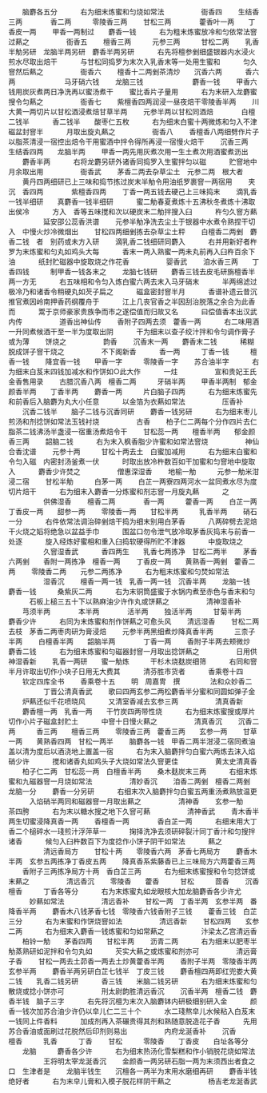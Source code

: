 <!-- { "loadSidebar": true } -->
　　脑麝各五分
　　　右为细末炼蜜和匀烧如常法
　　　　　衙香四
　　生结香三两　　　　香二两　　　零陵香三两
　　甘松三两　　　　藿香叶一两　　丁香皮一两
　　甲香一两制过　　麝香一钱
　　　右为粗末炼蜜放冷和匀依常法窨过爇之
　　　　　衙香五
　　檀香三两　　　元参三两　　　甘松二两
　　乳香半觔另研　龙脑半两另研　麝香半两另研
　　　右先将檀参剉细盛银器内水浸火煎水尽取出焙干
　　　与甘松同捣罗为末次入乳香末等一处用生蜜和
　　　匀久窨然后爇之
　　　　　衙香六
　　檀香十二两剉茶清炒　　沉香六两
　　　香六两　　　　　　　马牙硝六钱
　　龙脑三钱　　　　　　　麝香一钱
　　甲香六钱用炭灰煮两日净洗再以蜜汤煮干
　　蜜比香片子量用
　　　右为末研入龙麝蜜搜令匀爇之
　　　　　衙香七
　　紫檀香四两润浸一昼夜焙干零陵香半两
　　川大黄一两切片以甘松酒浸煮焙甘草半两
　　元参半两以甘松同酒焙　　　　白檀二钱半
　　　香二钱半　　酸枣仁五枚
　　　右为细末白蜜十两微炼和匀入不津磁盆封窨半
　　　月取出旋丸爇之
　　　　　衙香八
　　香檀香八两细劈作片子以脂茶清浸一宿控出焙令干用蜜酒中拌令得所再浸一宿慢火焙干
　　沉香三两　　　生结香四两　　龙脑半两
　　甲香一两先用灰煮次用一生土煮次用酒蜜煮沥出
　　麝香半两
　　　右将龙麝另研外诸香同捣罗入生蜜拌匀以磁　
　　贮窨地中月余取出用
　　　　　衙香武
　　茅香二两去杂草尘土　元参二两　根大者
　　黄丹四两细研已上三味和捣节拣过炭末半觔令用油纸罗裹窨一两宿用
　　夹沉　香四两　　　　紫檀香四两
　　丁香一两五钱去硬己上三味捣末
　　滴乳香一钱半细研　　真麝香一钱半细研
　　　蜜二觔春夏煮炼十五沸秋冬煮炼十沸取出侯冷
　　　方入　香等五味搅和次以硬炭末二觔拌搜入臼
　　　杵匀久窨方爇
　　　　　延安邵公蕊香洪谱
　　元参半觔净洗去尘土于银器中水煮令熟捏干切入　中慢火炒冷微烟出
　　甘松四两细剉拣去杂草尘土秤
　　白檀香二两剉　麝香二钱　者　别药或未方入研
　　滴乳香二钱细研同麝入
　　　右并用新好者杵罗为末炼蜜和匀丸如鸡头大每
　　　香末一两入熟蜜一两未丸前再入臼杵百余下油
　　　纸封贮磁器中旋取烧之作花香
　　　　　婴香武
　　洎水香三两　　丁香四钱　　　制甲香一钱各末之
　　龙脑七钱研　　麝香三钱去皮毛研旃檀香半两一方无
　　　右五味相和令匀入炼白蜜六两去末入马牙硝末
　　　半两绵滤过极冷乃和诸香令稍硬丸如芡子扁之
　　　磁盒密封窨半月
　　　香谱补遗云昔沉推官煮因岭南押香药纲覆舟于
　　　江上几丧官香之半因刮治脱落之余合为此香而
　　　鬻于京师豪家贵族争而市之遂偿值而归故又名
　　　曰偿值香本出汉武内传
　　　　　道香出神仙传
　　香附子四两去须　藿香一两
　　　右二味用酒一升同煮候酒干至一半为度取出阴
　　　干为细末以查子绞汁拌和令匀调作膏子或为薄
　　饼烧之
　　　　　韵香
　　沉香末一两　　麝香末二钱
　　　稀糊脱成饼子窨干烧之
　　　　　不下阁新香
　　　香一两　　　丁香一钱　　　檀香一钱
　　降宜香一钱　　甲香一字　　　零陵香一字
　　苏合油半字
　　　右为细末白芨末四钱加减水和作饼如○此大作
　　　一炷
　　　　　宣和贵妃王氏金香售用录
　　古腊沉香八两　檀香二两　　　牙硝半两
　　甲香半两制　郁金颜香半两　　丁香半两
　　麝香一两　　　片白脑子四两
　　　右为细末炼蜜先和前香后入脑麝为丸大小任意
　　　以金箔为衣爇如常法
　　　　　压香补
　　沉香二钱半　　脑子二钱与沉香同研
　　麝香一钱另研
　　　右为细末枣儿煎汤和剂捻饼如常法玉钱衬烧
　　　　　古香
　　柏子仁二两每个分作四片去仁脂茶二钱沸汤半盏浸一宿重汤煮焙令干
　　甘松蕊一两　　檀香半两　　郁金颜香三两
　　韶脑二钱
　　　右为末入枫香脂少许蜜和如常法窨烧
　　　　　神仙合香沈谱
　　元参十两　　　甘松十两去土　白蜜加减用
　　　右为细末白蜜和令匀入磁　内密封汤釜煮一伏
　　　时取出放冷杵数百如干加蜜和匀窨地中旋取入
　　　麝香少许焚之
　　　　　僧惠深湿香
　　地榆一觔　　　元参一觔米泔浸二宿
　　甘松半觔　　　白茅一两
　　白芷一两寮四两河水一盆同煮水尽为度切片焙干
　　　右为细末入麝香一分炼蜜和剂志窨一月旋丸爇
　　　之
　　　　　供佛湿香
　　檀香二两　　　　香一两　　　藿香一两
　　白芷一两　　　丁香皮一两　　甜参一两
　　零陵香一两　　甘松半两　　　乳香半两
　　硝石一分
　　　右件依常法调治碎剉焙干捣为细末别用白茅香
　　　八两碎劈去泥焙干火烧之嫍将绝急以盆益手巾
　　　围盆口勿令泄气放冷取茅香灰捣末与前香一处逐
　　　旋入经炼好蜜相和重入臼捣软硬得所贮不津器
　　　中旋取烧之
　　　　　久窨湿香武
　　　香四两生　　乳香七两拣净　甘松二两半
　　茅香六两剉　　香附一两拣净　檀香一两
　　丁香皮一两　　黄熟香一两剉　藿香二两
　　零陵香二两　　元参二两拣净
　　　右为粗末炼蜜和匀焚如常法
　　　　　湿香沉
　　檀香一两一钱　乳香一两一钱　沉香半两
　　龙脑一钱　　　麝香一钱　　　桑紫灰二两
　　　右为末铜筒盛蜜于水锅内煮至赤色与香末和匀
　　　石板上槌三五十下以熟麻油少许作丸或饼爇之
　　　　　清神湿香补
　　芎须半两　　　　本半两　　　　活半两
　　独活半两　　　甘菊半两　　　麝香少许
　　　右同为末炼蜜和剂作饼爇之可愈头风
　　清远湿香
　　甘松二两去枝　茅香二两枣肉研为膏浸焙
　　元参半两黑细煮炒降真香半两　　　三柰子半两
　　白檀香半两　　韶脑半两　　　　丁香一两
　　香附子半两去颊微炒　　　　　　麝香二钱
　　　右为细末炼蜜和匀磁器封窨一月取出捻饼爇之
　　　　　日用供神湿香新
　　乳香一两研　　蜜一觔炼　　　干杉木烧麸炭细筛
　　　右同和窨半月许取出切作小块子日用无大费其
　　　清芬胜市货者
　　　香乘卷十四
　　钦定四库全书
　　香乘卷十五
　　明　周嘉冑　撰
　　　　法和众妙香二
　　　　　丁晋公清真香武
　　歌曰四两玄参二两松麝香半分蜜和同圆如弹子金
　　炉爇还似千花喷晓风
　　　又清室香减去玄参三两
　　　　　清真香新
　　麝香檀一两　乳香一两　　干竹炭四两带性烧
　　　右为细末炼蜜搜或厚片切作小片子磁盒封贮土
　　　中窨十日慢火爇之
　　　　　清真香沉
　　沉香二两　　　香三两　　檀香三两
　　零陵香三两　藿香三两　　玄参一两
　　甘草一两　　黄熟香四两　甘松一两半
　　脑麝各一钱　甲香二两半泔浸二宿同煮油盖以清为度后以酒浇地上置盖一宿
　　　右为末入脑麝拌匀白蜜六两炼去沫入焰硝少许
　　　搅和诸香丸如鸡头子大烧如常法久窨更佳
　　　　　黄太史清真香
　　柏子仁二两　甘松蕊一两　白檀香半两
　　桑木麸炭末三两
　　　右细末炼蜜和九磁器窨一月烧如常法
　　　　　清妙香沉
　　洎香二两剉　檀香二两剉　龙脑一分
　　麝香一分另研
　　　右细末次入脑麝拌匀白蜜五两重汤煮熟放温更
　　　入焰硝半两同和磁器窨一月取出爇之
　　　　　清神香
　　玄参一觔　　　茶四胯
　　　右为末以糖水搜之地下久窨可爇
　　　　　清神香武
　　青木香半两生切蜜浸降真香一两
　　香檀香一两　　　　香白芷一两
　　　右细末用大丁香二个槌碎水一琖煎汁浮萍草一
　　　掬择洗净去须研碎裂汁同丁香汁和匀搜拌诸香
　　　候匀入臼杵数百下为度捻作小饼子阴干如常法
　　　爇之
　　　　　清远香局方
　　甘松十两　　零陵香六两　茅香七两局方
　　麝香木半两　玄参五两拣净丁香皮五两
　　降真香系紫藤香已上三味局方六两藿香三两
　　香附子三两拣净局方十两　香白芷三两
　　　右为细末练蜜搜和令匀捻饼或末爇之
　　　　　清远香沉
　　零陵香　　藿香　　　甘松　　　茴香
　　沉香　　　檀香　　　丁香各等分
　　　右为末炼蜜丸如龙眼核大加龙脑麝香各少许尤
　　　妙爇如常法
　　　　　清远香补
　　甘松一两　丁香半两　玄参半两　番降香半两
　　麝香木八钱茅香七钱　零陵香六钱香附子三钱
　　藿香三钱　白芷三分
　　　右为末蜜和作饼烧窨如法
　　　　　清远香新
　　甘松四两　　玄参二两
　　　右为细末入麝香一钱炼蜜和匀如常爇之
　　　　　汴梁太乙宫清远香
　　柏铃一觔　　茅香四两　　甘松半两
　　沥青二两
　　　右为细末以肥枣半觔蒸熟研如泥拌和令匀丸如
　　　芡实大爇之或炼蜜和剂亦可
　　　　　清远膏子香
　　甘松一两去土茆香一两去土炒黄藿香半两
　　香附子半两　零陵香半两　玄参半两
　　麝香半两另研白芷七钱半　丁皮三钱
　　麝香檀四两即红兜娄大黄二钱　　乳香二钱另研
　　　香三钱　　米脑二钱另研
　　　右为细末炼蜜和匀散烧或捻小饼亦可
　　　　　刑太尉韵胜清远香沉
　　沉香半两　檀香二钱　麝香半钱　脑子三字
　　　右先将沉檀为末次入脑麝钵内研极细别研入金
　　　颜香一钱次加苏合油少许仍以皁儿仁二三十个
　　　水二琖熬皁儿水候粘入白芨末一钱同上件香料
　　　加成剂再入茶碾贵得其剂和熟随意脱造花子香
　　　先用苏合香油或面刷过花脱然后印剂则易出
　　　　　内府龙涎香补
　　沉香　　　檀香　　　乳香　　　丁香
　　甘松　　　零陵香　　丁香皮　　白址各等分
　　龙脑　　　麝香各少许
　　　右为细末热汤化雪梨糕和作小销脱花烧如常法
　　　　　王将明太宰龙涎香沉
　　金颜香一两另研石脂一两为末须西出者食之口　生津者是
　　龙脑半钱生　　沉檀各一两半为末用水磨细再研
　　麝香半钱绝好者
　　　右为末皁儿膏和入模子脱花样阴干爇之
　　　　　杨吉老龙涎香武
